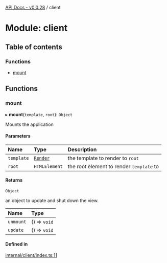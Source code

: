 [API Docs - v0.0.28](../README.md) / client

# Module: client

## Table of contents

### Functions

- [mount](client.md#mount)

## Functions

### mount

▸ **mount**(`template`, `root`): `Object`

Mounts the application

#### Parameters

| Name | Type | Description |
| :------ | :------ | :------ |
| `template` | [`Render`](types.md#render) | the template to render to `root` |
| `root` | `HTMLElement` | the root element to render `template` to |

#### Returns

`Object`

an object to update and shut down the view.

| Name | Type |
| :------ | :------ |
| `unmount` | () => `void` |
| `update` | () => `void` |

#### Defined in

[internal/client/index.ts:11](https://github.com/nimble-ui/NimbleUI/blob/ed98e21/src/internal/client/index.ts#L11)
